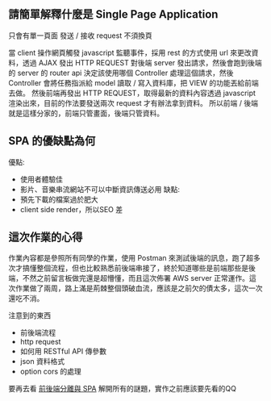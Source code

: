 ## 請簡單解釋什麼是 Single Page Application

只會有單一頁面
發送 / 接收 request 不須換頁

當 client 操作網頁觸發 javascript 監聽事件，採用 rest 的方式使用 url 來更改資料，透過 AJAX 發出 HTTP REQUEST 對後端 server 發出請求，然後會跑到後端的 server 的  router api 決定該使用哪個 Controller 處理這個請求，然後 Controller 會將任務指派給 model 讀取 / 寫入資料庫，把 VIEW 的功能丟給前端去做。
然後前端再發出 HTTP REQUEST，取得最新的資料內容透過 javascript 渲染出來，目前的作法要發送兩次 request 才有辦法拿到資料。
所以前端 / 後端就是這樣分家的，前端只管畫面，後端只管資料。

## SPA 的優缺點為何

優點:
- 使用者體驗佳
- 影片、音樂串流網站不可以中斷資訊傳送必用
缺點:
- 預先下載的檔案過於肥大
- client side render，所以SEO 差


## 這次作業的心得

作業內容都是參照所有同學的作業，使用 Postman 來測試後端的訊息，跑了超多次才搞懂整個流程，但也比較熟悉前後端串接了，終於知道哪些是前端那些是後端，不然之前留言板做完還是超懵懂，而且這次佈署 AWS server 正常運作。這次作業做了兩周，路上滿是荊棘整個頭破血流，應該是之前欠的債太多，這次一次還吃不消。

注意到的東西
- 前後端流程
- http request
- 如何用 RESTful API 傳參數
- json 資料格式
- option cors 的處理

要再去看 [前後端分離與 SPA](https://blog.techbridge.cc/2017/09/16/frontend-backend-mvc/)
解開所有的謎題，實作之前應該要先看的QQ